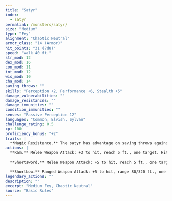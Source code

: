 ```yaml
---
title: "Satyr"
index:
  - satyr
permalink: /monsters/satyr/
size: "Medium"
type: "Fey"
alignment: "Chaotic Neutral"
armor_class: "14 (Armor)"
hit_points: "31 (7d8)"
speed: "walk 40 ft."
str_mod: 12
dex_mod: 16
con_mod: 11
int_mod: 12
wis_mod: 10
cha_mod: 14
saving_throws: ""
skills: "Perception +2, Performance +6, Stealth +5"
damage_vulnerabilities: ""
damage_resistances: ""
damage_immunities: ""
condition_immunities: ""
senses: "Passive Perception 12"
languages: "Common, Elvish, Sylvan"
challenge_rating: 0.5
xp: 100
proficiency_bonus: "+2"
traits: |
  **Magic Resistance.** The satyr has advantage on saving throws against spells and other magical effects.
actions: |
  **Ram.** Melee Weapon Attack: +3 to hit, reach 5 ft., one target. Hit: 6 (2d4 + 1) bludgeoning damage.
  
  **Shortsword.** Melee Weapon Attack: +5 to hit, reach 5 ft., one target. Hit: 6 (1 d6 + 3) piercing damage.
  
  **Shortbow.** Ranged Weapon Attack: +5 to hit, range 80/320 ft., one target. Hit: 6 (1d6 + 3) piercing damage.  
legendary_actions: ""
description: ""
excerpt: "Medium Fey, Chaotic Neutral"
source: "Basic Rules"
---
```

